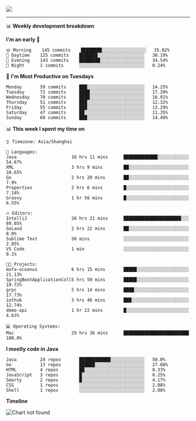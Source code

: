 
<a href="https://github.com/helloworlde">
  <img align="" src="https://github-readme-stats.vercel.app/api?username=helloworlde&show_icons=true&count_private=true" />
</a>

-----

📊 **Weekly development breakdown**

<!--START_SECTION:waka-->
**I'm an early 🐤** 

```text
🌞 Morning    145 commits    ████████░░░░░░░░░░░░░░░░░   35.02% 
🌆 Daytime    125 commits    ███████░░░░░░░░░░░░░░░░░░   30.19% 
🌃 Evening    143 commits    ████████░░░░░░░░░░░░░░░░░   34.54% 
🌙 Night      1 commits      ░░░░░░░░░░░░░░░░░░░░░░░░░   0.24%

```
📅 **I'm Most Productive on Tuesdays** 

```text
Monday       59 commits     ███░░░░░░░░░░░░░░░░░░░░░░   14.25% 
Tuesday      72 commits     ████░░░░░░░░░░░░░░░░░░░░░   17.39% 
Wednesday    70 commits     ████░░░░░░░░░░░░░░░░░░░░░   16.91% 
Thursday     51 commits     ███░░░░░░░░░░░░░░░░░░░░░░   12.32% 
Friday       55 commits     ███░░░░░░░░░░░░░░░░░░░░░░   13.29% 
Saturday     47 commits     ██░░░░░░░░░░░░░░░░░░░░░░░   11.35% 
Sunday       60 commits     ███░░░░░░░░░░░░░░░░░░░░░░   14.49%

```


📊 **This week I spent my time on** 

```text
⌚︎ Timezone: Asia/Shanghai

💬 Languages: 
Java                     16 hrs 11 mins      █████████████░░░░░░░░░░░░   54.67% 
XML                      3 hrs 9 mins        ██░░░░░░░░░░░░░░░░░░░░░░░   10.65% 
Go                       2 hrs 20 mins       ██░░░░░░░░░░░░░░░░░░░░░░░   7.9% 
Properties               2 hrs 6 mins        █░░░░░░░░░░░░░░░░░░░░░░░░   7.14% 
Groovy                   1 hr 56 mins        █░░░░░░░░░░░░░░░░░░░░░░░░   6.55%

🔥 Editors: 
IntelliJ                 26 hrs 21 mins      ██████████████████████░░░   89.05% 
GoLand                   2 hrs 22 mins       ██░░░░░░░░░░░░░░░░░░░░░░░   8.0% 
Sublime Text             50 mins             ░░░░░░░░░░░░░░░░░░░░░░░░░   2.85% 
VS Code                  1 min               ░░░░░░░░░░░░░░░░░░░░░░░░░   0.1%

🐱‍💻 Projects: 
mofa-oceanus             6 hrs 15 mins       █████░░░░░░░░░░░░░░░░░░░░   21.13% 
SpringBootApplicationColl5 hrs 50 mins       █████░░░░░░░░░░░░░░░░░░░░   19.72% 
grpc                     5 hrs 14 mins       ████░░░░░░░░░░░░░░░░░░░░░   17.73% 
iothub                   3 hrs 46 mins       ███░░░░░░░░░░░░░░░░░░░░░░   12.74% 
demo-api                 1 hr 22 mins        █░░░░░░░░░░░░░░░░░░░░░░░░   4.63%

💻 Operating Systems: 
Mac                      29 hrs 36 mins      █████████████████████████   100.0%

```

**I mostly code in Java** 

```text
Java         24 repos       ████████████░░░░░░░░░░░░░   50.0% 
Go           13 repos       ██████░░░░░░░░░░░░░░░░░░░   27.08% 
HTML         4 repos        ██░░░░░░░░░░░░░░░░░░░░░░░   8.33% 
JavaScript   3 repos        █░░░░░░░░░░░░░░░░░░░░░░░░   6.25% 
Smarty       2 repos        █░░░░░░░░░░░░░░░░░░░░░░░░   4.17% 
CSS          1 repos        ░░░░░░░░░░░░░░░░░░░░░░░░░   2.08% 
Shell        1 repos        ░░░░░░░░░░░░░░░░░░░░░░░░░   2.08%

```


**Timeline**

![Chart not found](https://github.com/helloworlde/helloworlde/blob/master/charts/bar_graph.png) 


<!--END_SECTION:waka-->
